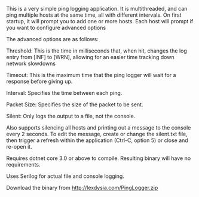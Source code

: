 This is a very simple ping logging application.
It is multithreaded, and can ping multiple hosts at the same time, all with different intervals.
On first startup, it will prompt you to add one or more hosts.
Each host will prompt if you want to configure advanced options

The advanced options are as follows:

Threshold: This is the time in milliseconds that, when hit, changes the log entry from [INF] to [WRN], allowing for an easier time tracking down network slowdowns

Timeout: This is the maximum time that the ping logger will wait for a response before giving up. 

Interval: Specifies the time between each ping. 

Packet Size: Specifies the size of the packet to be sent. 

Silent: Only logs the output to a file, not the console.

Also supports silencing all hosts and printing out a message to the console every 2 seconds. 
To edit the message, create or change the silent.txt file, then trigger a refresh within the application (Ctrl-C, option 5) or close and re-open it.

Requires dotnet core 3.0 or above to compile. 
Resulting binary will have no requirements.

Uses Serilog for actual file and console logging. 

Download the binary from http://lexdysia.com/PingLogger.zip
